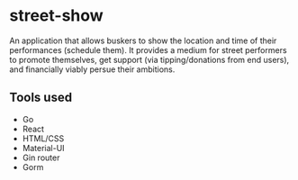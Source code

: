 # street-show

An application that allows buskers to show the location and time of their performances (schedule them). It provides a medium for street performers to promote themselves, get support (via tipping/donations from end users), and financially viably persue their ambitions. 

## Tools used

- Go
- React
- HTML/CSS
- Material-UI
- Gin router
- Gorm
